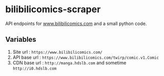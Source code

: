 # bilibilicomics-scraper
API endpoints for www.bilibilicomics.com and a small python code.

## Variables
1. Site url : `https://www.bilibilicomics.com/`
2. API base url : `https://www.bilibilicomics.com/twirp/comic.v1.Comic`
3. CDN base url : `http://manga.hdslb.com` and sometime `http://i0.hdslb.com`

